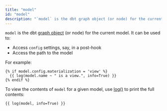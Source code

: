 ```yaml
---
title: "model"
id: "model"
description: "`model` is the dbt graph object (or node) for the current model."
---
```


`model` is the dbt [graph object](graph) (or node) for the current model. It can be used to:
- Access `config` settings, say, in a post-hook
- Access the path to the model

For example:
```jinja
{% if model.config.materialization = 'view' %}
  {{ log(model.name ~ " is a view.", info=True) }}
{% endif %}
```

To view the contents of `model` for a given model, use [log()](/reference/dbt-jinja-functions/log)
to print the full contents:

```jinja
{{ log(model, info=True) }}
```
